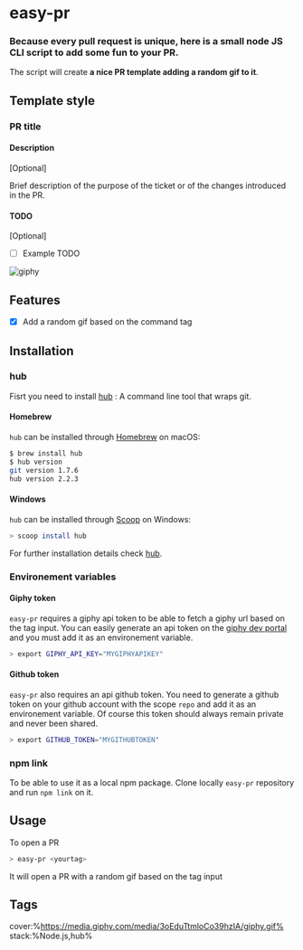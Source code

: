 # easy-pr
### Because every pull request is unique, here is a small node JS CLI script to add some fun to your PR.

The script will create **a nice PR template adding a random gif to it**.

## Template style

### PR title

#### Description
[Optional]

Brief description of the purpose of the ticket or of the changes introduced in the PR.

#### TODO
[Optional]

- [ ] Example TODO

![giphy](https://media.giphy.com/media/3oEduTtmloCo39hzIA/giphy.gif)

## Features
- [x] Add a random gif based on the command tag

## Installation
### hub
Fisrt you need to install [hub](https://github.com/github/hub) : A command line tool that wraps git.

#### Homebrew

`hub` can be installed through [Homebrew](https://docs.brew.sh/Installation) on macOS:

``` sh
$ brew install hub
$ hub version
git version 1.7.6
hub version 2.2.3
```

#### Windows

`hub` can be installed through [Scoop](http://scoop.sh/) on Windows:

``` sh
> scoop install hub
```

For further installation details check [hub](https://github.com/github/hub).

### Environement variables

#### Giphy token
`easy-pr` requires a giphy api token to be able to fetch a giphy url based on the tag input. You can easily generate an api token on the [giphy dev portal](https://developers.giphy.com) and you must add it as an environement variable.

``` sh
> export GIPHY_API_KEY="MYGIPHYAPIKEY"
```

#### Github token
`easy-pr` also requires an api github token. You need to generate a github token on your github account with the scope `repo` and add it as an environement variable. Of course this token should always remain private and never been shared.

``` sh
> export GITHUB_TOKEN="MYGITHUBTOKEN"
```

### npm link
To be able to use it as a local npm package. Clone locally `easy-pr` repository and run `npm link` on it.

## Usage
To open a PR
``` sh
> easy-pr <yourtag>
```

It will open a PR with a random gif based on the tag input

## Tags
cover:%https://media.giphy.com/media/3oEduTtmloCo39hzIA/giphy.gif%
stack:%Node.js,hub%
